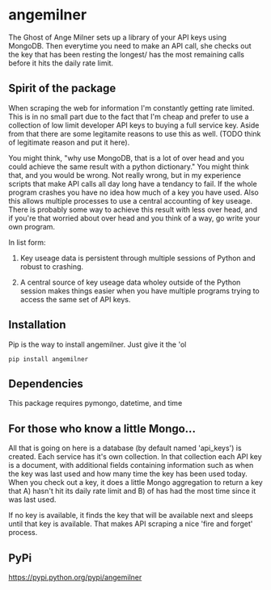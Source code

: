 angemilner
=================

The Ghost of Ange Milner sets up a library of your API keys using MongoDB.  Then everytime you need to make an API call, she checks out the key that has been resting the longest/ has the most remaining calls before it hits the daily rate limit.

Spirit of the package
---------------------
When scraping the web for information I'm constantly getting rate limited.  This is in no small part due to the fact that I'm cheap and prefer to use a collection of low limit developer API keys to buying a full service key. Aside from that there are some legitamite reasons to use this as well.  (TODO think of legitimate reason and put it here). 

You might think, "why use MongoDB, that is a lot of over head and you could achieve the same result with a python dictionary." You might think that, and you would be wrong.  Not really wrong, but in my experience scripts that make API calls all day long have a tendancy to fail. If the whole program crashes you have no idea how much of a key you have used.  Also this allows multiple processes to use a central accounting of key useage.  There is probably some way to achieve this result with less over head, and if you're that worried about over head and you think of a way, go write your own program. 

In list form:

1. Key useage data is persistent through multiple sessions of Python and robust to crashing.

2. A central source of key useage data wholey outside of the Python session makes things easier when you have multiple programs trying to access the same set of API keys. 

Installation
-------------
Pip is the way to install angemilner.  Just give it the 'ol 
```
pip install angemilner
```

Dependencies
-------------
This package requires pymongo, datetime, and time

For those who know a little Mongo...
------------------------------------

All that is going on here is a database (by default named 'api_keys') is created.  Each service has it's own collection.  In that collection each API key is a document, with additional fields containing information such as when the key was last used and how many time the key has been used today.  When you check out a key, it does a little Mongo aggregation to return a key that A) hasn't hit its daily rate limit and B) of has had the most time since it was last used. 

If no key is available, it finds the key that will be available next and sleeps until that key is available. That makes API scraping a nice 'fire and forget' process. 


PyPi
----
https://pypi.python.org/pypi/angemilner

